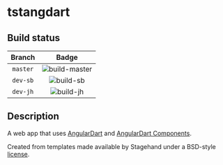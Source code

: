 # tstangdart
## Build status
| Branch | Badge |
|:-------:|:------------:|
| ``master`` | ![build-master](https://travis-ci.org/MuchChaca/expernet_spring_angdart.svg?branch=master) |
| ``dev-sb`` | ![build-sb](https://travis-ci.org/MuchChaca/expernet_spring_angdart.svg?branch=dev-sb) |
| ``dev-jh`` | ![build-jh](https://travis-ci.org/MuchChaca/expernet_spring_angdart.svg?branch=dev-jh) |

## Description 
A web app that uses [AngularDart](https://webdev.dartlang.org/angular) and
[AngularDart Components](https://webdev.dartlang.org/components).

Created from templates made available by Stagehand under a BSD-style
[license](https://github.com/dart-lang/stagehand/blob/master/LICENSE).

